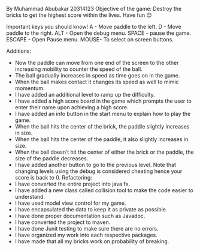By Muhammad Abubakar 20314123
Objective of the game:
Destroy the bricks to get the highest score within the lives. Have fun 😊

Important keys you should know!
 A - Move paddle to the left.
D - Move paddle to the right.
ALT - Open the debug menu.
SPACE - pause the game.
ESCAPE - Open Pause menu.
MOUSE- To select on screen buttons.

Additions:
-	Now the paddle can move from one end of the screen to the other increasing mobility to counter the speed of the ball.
-	The ball gradually increases in speed as time goes on in the game.
-	When the ball makes contact it changes its speed as well to mimic momentum.
-	I have added an additional level to ramp up the difficulty.
-	I have added a high score board in the game which prompts the user to enter their name upon achieving a high score.
-	I have added an info button in the start menu to explain how to play the game.
-	When the ball hits the center of the brick, the paddle slightly increases in size.
-	When the ball hits the center of the paddle, it also slightly increases in size.
-	When the ball doesn’t hit the center of either the brick or the paddle, the size of the paddle decreases.
-	I have added another button to go to the previous level. Note that changing levels using the debug is considered cheating hence your score is back to 0.
Refactoring:
-	I have converted the entire project into java fx.
-	I have added a new class called collision tool to make the code easier to understand.
-	I have used model view control for my game.
-	I have encapsulated the data to keep it as private as possible.
-	I have done proper documentation such as Javadoc.
-	I have converted the project to maven.
-	I have done Junit testing to make sure there are no errors.
-	I have organized my work into each respective packages. 
-	I have made that all my bricks work on probability of breaking. 
